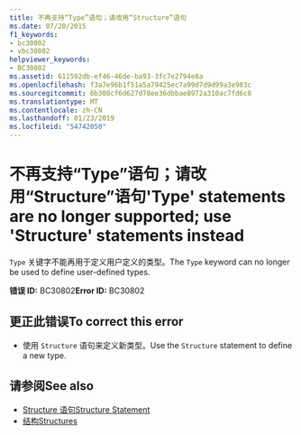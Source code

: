```yaml
---
title: 不再支持“Type”语句；请改用“Structure”语句
ms.date: 07/20/2015
f1_keywords:
- bc30802
- vbc30802
helpviewer_keywords:
- BC30802
ms.assetid: 611592db-ef46-46de-ba93-3fc7e2794e8a
ms.openlocfilehash: f3a7e96b1f51a5a79425ec7a99d7d9d99a3e983c
ms.sourcegitcommit: 6b308cf6d627d78ee36dbbae8972a310ac7fd6c8
ms.translationtype: MT
ms.contentlocale: zh-CN
ms.lasthandoff: 01/23/2019
ms.locfileid: "54742050"
---
```

# <a name="type-statements-are-no-longer-supported-use-structure-statements-instead"></a><span data-ttu-id="e9ce9-102">不再支持“Type”语句；请改用“Structure”语句</span><span class="sxs-lookup"><span data-stu-id="e9ce9-102">'Type' statements are no longer supported; use 'Structure' statements instead</span></span>
<span data-ttu-id="e9ce9-103">`Type` 关键字不能再用于定义用户定义的类型。</span><span class="sxs-lookup"><span data-stu-id="e9ce9-103">The `Type` keyword can no longer be used to define user-defined types.</span></span>  
  
 <span data-ttu-id="e9ce9-104">**错误 ID:** BC30802</span><span class="sxs-lookup"><span data-stu-id="e9ce9-104">**Error ID:** BC30802</span></span>  
  
## <a name="to-correct-this-error"></a><span data-ttu-id="e9ce9-105">更正此错误</span><span class="sxs-lookup"><span data-stu-id="e9ce9-105">To correct this error</span></span>  
  
-   <span data-ttu-id="e9ce9-106">使用 `Structure` 语句来定义新类型。</span><span class="sxs-lookup"><span data-stu-id="e9ce9-106">Use the `Structure` statement to define a new type.</span></span>  
  
## <a name="see-also"></a><span data-ttu-id="e9ce9-107">请参阅</span><span class="sxs-lookup"><span data-stu-id="e9ce9-107">See also</span></span>
- [<span data-ttu-id="e9ce9-108">Structure 语句</span><span class="sxs-lookup"><span data-stu-id="e9ce9-108">Structure Statement</span></span>](../../visual-basic/language-reference/statements/structure-statement.md)
- [<span data-ttu-id="e9ce9-109">结构</span><span class="sxs-lookup"><span data-stu-id="e9ce9-109">Structures</span></span>](../../visual-basic/programming-guide/language-features/data-types/structures.md)
